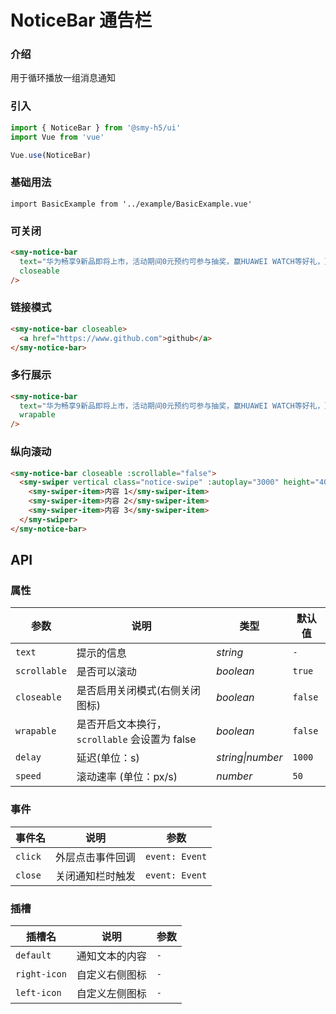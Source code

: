 # NoticeBar 通告栏

### 介绍

用于循环播放一组消息通知

### 引入

```js playground-ignore
import { NoticeBar } from '@smy-h5/ui'
import Vue from 'vue'

Vue.use(NoticeBar)
```

### 基础用法

```demo
import BasicExample from '../example/BasicExample.vue'
```

### 可关闭

```html
<smy-notice-bar
  text="华为畅享9新品即将上市，活动期间0元预约可参与抽奖，赢HUAWEI WATCH等好礼，更多产品信息请持续关注！"
  closeable
/>
```

### 链接模式

```html
<smy-notice-bar closeable>
  <a href="https://www.github.com">github</a>
</smy-notice-bar>
```

### 多行展示

```html
<smy-notice-bar
  text="华为畅享9新品即将上市，活动期间0元预约可参与抽奖，赢HUAWEI WATCH等好礼，更多产品信息请持续关注！"
  wrapable
/>
```

### 纵向滚动

```html
<smy-notice-bar closeable :scrollable="false">
  <smy-swiper vertical class="notice-swipe" :autoplay="3000" height="40">
    <smy-swiper-item>内容 1</smy-swiper-item>
    <smy-swiper-item>内容 2</smy-swiper-item>
    <smy-swiper-item>内容 3</smy-swiper-item>
  </smy-swiper>
</smy-notice-bar>
```

## API

### 属性

| 参数         | 说明                                          | 类型             | 默认值  |
| ------------ | --------------------------------------------- | ---------------- | ------- |
| `text`       | 提示的信息                                    | _string_         | `-`     |
| `scrollable` | 是否可以滚动                                  | _boolean_        | `true`  |
| `closeable`  | 是否启用关闭模式(右侧关闭图标)                | _boolean_        | `false` |
| `wrapable`   | 是否开启文本换行，`scrollable` 会设置为 false | _boolean_        | `false` |
| `delay`      | 延迟(单位：s)                                 | _string\|number_ | `1000`  |
| `speed`      | 滚动速率 (单位：px/s)                         | _number_         | `50`    |

### 事件

| 事件名  | 说明             | 参数           |
| ------- | ---------------- | -------------- |
| `click` | 外层点击事件回调 | `event: Event` |
| `close` | 关闭通知栏时触发 | `event: Event` |

### 插槽

| 插槽名       | 说明           | 参数 |
| ------------ | -------------- | ---- |
| `default`    | 通知文本的内容 | `-`  |
| `right-icon` | 自定义右侧图标 | `-`  |
| `left-icon`  | 自定义左侧图标 | `-`  |
